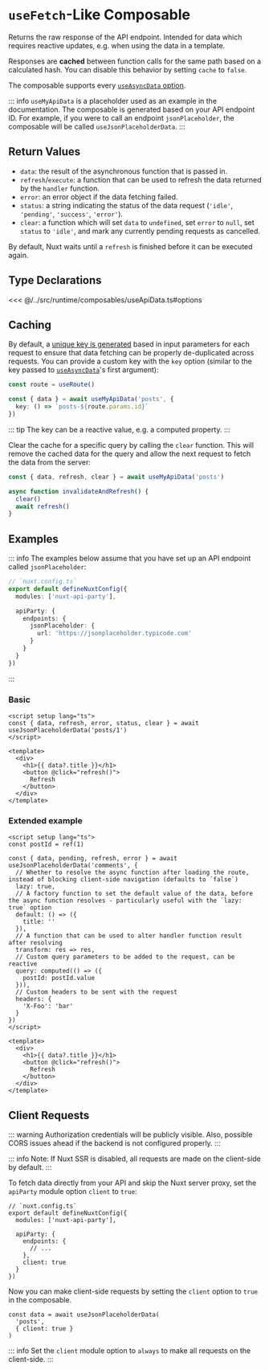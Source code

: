 # `useFetch`-Like Composable

Returns the raw response of the API endpoint. Intended for data which requires reactive updates, e.g. when using the data in a template.

Responses are **cached** between function calls for the same path based on a calculated hash. You can disable this behavior by setting `cache` to `false`.

The composable supports every [`useAsyncData` option](https://nuxt.com/docs/api/composables/use-async-data/#params).

::: info
`useMyApiData` is a placeholder used as an example in the documentation. The composable is generated based on your API endpoint ID. For example, if you were to call an endpoint `jsonPlaceholder`, the composable will be called `useJsonPlaceholderData`.
:::

## Return Values

- `data`: the result of the asynchronous function that is passed in.
- `refresh`/`execute`: a function that can be used to refresh the data returned by the `handler` function.
- `error`: an error object if the data fetching failed.
- `status`: a string indicating the status of the data request (`'idle'`, `'pending'`, `'success'`, `'error'`).
- `clear`: a function which will set `data` to `undefined`, set `error` to `null`, set `status` to `'idle'`, and mark any currently pending requests as cancelled.

By default, Nuxt waits until a `refresh` is finished before it can be executed again.

## Type Declarations

<<< @/../src/runtime/composables/useApiData.ts#options

## Caching

By default, a [unique key is generated](/guide/caching) based in input parameters for each request to ensure that data fetching can be properly de-duplicated across requests. You can provide a custom key with the `key` option (similar to the key passed to [`useAsyncData`](https://nuxt.com/docs/api/composables/use-async-data)'s first argument):

```ts
const route = useRoute()

const { data } = await useMyApiData('posts', {
  key: () => `posts-${route.params.id}`
})
```

::: tip
The key can be a reactive value, e.g. a computed property.
:::

Clear the cache for a specific query by calling the `clear` function. This will remove the cached data for the query and allow the next request to fetch the data from the server:

```ts
const { data, refresh, clear } = await useMyApiData('posts')

async function invalidateAndRefresh() {
  clear()
  await refresh()
}
```

## Examples

::: info
The examples below assume that you have set up an API endpoint called `jsonPlaceholder`:

```ts
// `nuxt.config.ts`
export default defineNuxtConfig({
  modules: ['nuxt-api-party'],

  apiParty: {
    endpoints: {
      jsonPlaceholder: {
        url: 'https://jsonplaceholder.typicode.com'
      }
    }
  }
})
```

:::

### Basic

```vue
<script setup lang="ts">
const { data, refresh, error, status, clear } = await useJsonPlaceholderData('posts/1')
</script>

<template>
  <div>
    <h1>{{ data?.title }}</h1>
    <button @click="refresh()">
      Refresh
    </button>
  </div>
</template>
```

### Extended example

```vue
<script setup lang="ts">
const postId = ref(1)

const { data, pending, refresh, error } = await useJsonPlaceholderData('comments', {
  // Whether to resolve the async function after loading the route, instead of blocking client-side navigation (defaults to `false`)
  lazy: true,
  // A factory function to set the default value of the data, before the async function resolves - particularly useful with the `lazy: true` option
  default: () => ({
    title: ''
  }),
  // A function that can be used to alter handler function result after resolving
  transform: res => res,
  // Custom query parameters to be added to the request, can be reactive
  query: computed(() => ({
    postId: postId.value
  })),
  // Custom headers to be sent with the request
  headers: {
    'X-Foo': 'bar'
  }
})
</script>

<template>
  <div>
    <h1>{{ data?.title }}</h1>
    <button @click="refresh()">
      Refresh
    </button>
  </div>
</template>
```

## Client Requests

::: warning
Authorization credentials will be publicly visible. Also, possible CORS issues ahead if the backend is not configured properly.
:::

::: info
Note: If Nuxt SSR is disabled, all requests are made on the client-side by default.
:::

To fetch data directly from your API and skip the Nuxt server proxy, set the `apiParty` module option `client` to `true`:

```ts{9}
// `nuxt.config.ts`
export default defineNuxtConfig({
  modules: ['nuxt-api-party'],

  apiParty: {
    endpoints: {
      // ...
    },
    client: true
  }
})
```

Now you can make client-side requests by setting the `client` option to `true` in the composable.

```ts{3}
const data = await useJsonPlaceholderData(
  'posts',
  { client: true }
)
```

::: info
Set the `client` module option to `always` to make all requests on the client-side.
:::
